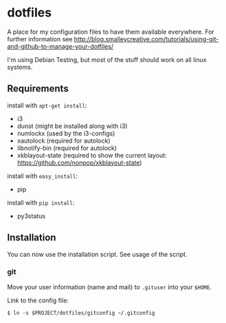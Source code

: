 # dotfiles

A place for my configuration files to have them available everywhere. For further information see http://blog.smalleycreative.com/tutorials/using-git-and-github-to-manage-your-dotfiles/

I'm using Debian Testing, but most of the stuff should work on all linux systems.

## Requirements

install with `apt-get install`:
* i3
* dunst (might be installed along with i3)
* numlockx (used by the i3-configs)
* xautolock (required for autolock)
* libnotify-bin (required for autolock)
* xkblayout-state (required to show the current layout: https://github.com/nonpop/xkblayout-state)

install with `easy_install`:
* pip

install with `pip install`:
* py3status

## Installation

You can now use the installation script. See usage of the script.

### git

Move your user information (name and mail) to `.gituser` into your `$HOME`.

Link to the config file:

```
$ ln -s $PROJECT/dotfiles/gitconfig ~/.gitconfig
```
